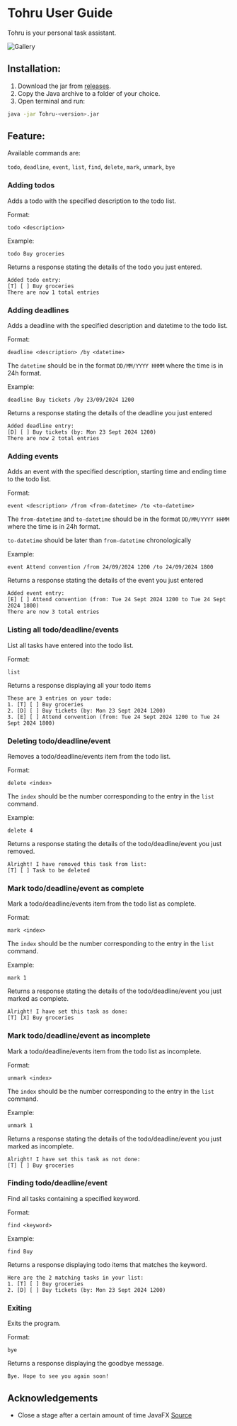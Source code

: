 # Tohru User Guide

Tohru is your personal task assistant.

![Gallery](./Ui.png)

## Installation:

1. Download the jar from [releases](https://github.com/rollingpencil/ip/releases/).
2. Copy the Java archive to a folder of your choice.
3. Open terminal and run:

```bash
java -jar Tohru-<version>.jar
```

## Feature:
Available commands are:

`todo`, `deadline`, `event`, `list`, `find`, `delete`, `mark`, `unmark`, `bye`

### Adding todos

Adds a todo with the specified description to the todo list.

Format:

```text
todo <description>
```
Example:
```text
todo Buy groceries
```

Returns a response stating the details of the todo you just entered.

```
Added todo entry:
[T] [ ] Buy groceries
There are now 1 total entries
```

### Adding deadlines

Adds a deadline with the specified description and datetime to the todo list.

Format:

```text
deadline <description> /by <datetime>
```

The `datetime` should be in the format `DD/MM/YYYY HHMM` where the time is in 24h format.

Example:

```text
deadline Buy tickets /by 23/09/2024 1200
```

Returns a response stating the details of the deadline you just entered

```
Added deadline entry:
[D] [ ] Buy tickets (by: Mon 23 Sept 2024 1200)
There are now 2 total entries
```

### Adding events

Adds an event with the specified description, starting time and ending time to the todo list.

Format:

```text
event <description> /from <from-datetime> /to <to-datetime>
```

The `from-datetime` and `to-datetime` should be in the format `DD/MM/YYYY HHMM` where the time is in 24h format.

`to-datetime` should be later than `from-datetime` chronologically

Example:

```text
event Attend convention /from 24/09/2024 1200 /to 24/09/2024 1800
```

Returns a response stating the details of the event you just entered

```
Added event entry:
[E] [ ] Attend convention (from: Tue 24 Sept 2024 1200 to Tue 24 Sept 2024 1800)
There are now 3 total entries
```
### Listing all todo/deadline/events

List all tasks have entered into the todo list.

Format:

```text
list
```

Returns a response displaying all your todo items

```
These are 3 entries on your todo:
1. [T] [ ] Buy groceries
2. [D] [ ] Buy tickets (by: Mon 23 Sept 2024 1200)
3. [E] [ ] Attend convention (from: Tue 24 Sept 2024 1200 to Tue 24 Sept 2024 1800)
```

### Deleting todo/deadline/event

Removes a todo/deadline/events item from the todo list.

Format:

```text
delete <index>
```

The `index` should be the number corresponding to the entry in the `list` command.

Example:

```text
delete 4
```

Returns a response stating the details of the todo/deadline/event you just removed.

```
Alright! I have removed this task from list:
[T] [ ] Task to be deleted
```

### Mark todo/deadline/event as complete

Mark a todo/deadline/events item from the todo list as complete.

Format:

```text
mark <index>
```

The `index` should be the number corresponding to the entry in the `list` command.

Example:

```text
mark 1
```

Returns a response stating the details of the todo/deadline/event you just marked as complete.

```
Alright! I have set this task as done:
[T] [X] Buy groceries
```

### Mark todo/deadline/event as incomplete

Mark a todo/deadline/events item from the todo list as incomplete.

Format:

```text
unmark <index>
```

The `index` should be the number corresponding to the entry in the `list` command.

Example:

```text
unmark 1
```

Returns a response stating the details of the todo/deadline/event you just marked as incomplete.

```
Alright! I have set this task as not done:
[T] [ ] Buy groceries
```

### Finding todo/deadline/event

Find all tasks containing a specified keyword.

Format:

```text
find <keyword>
```
Example:

```text
find Buy
```

Returns a response displaying todo items that matches the keyword.

```
Here are the 2 matching tasks in your list:
1. [T] [ ] Buy groceries
2. [D] [ ] Buy tickets (by: Mon 23 Sept 2024 1200)
```

### Exiting

Exits the program.

Format:

```text
bye
```

Returns a response displaying the goodbye message.

```
Bye. Hope to see you again soon!
```

## Acknowledgements
- Close a stage after a certain amount of time JavaFX [Source](https://stackoverflow.com/a/27334614)